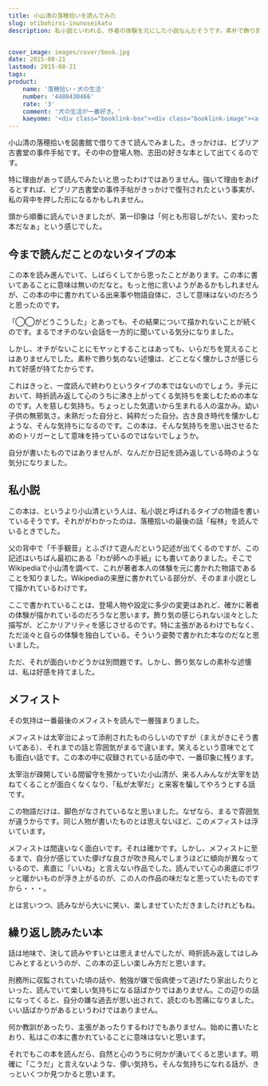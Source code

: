 ```yaml
---
title: 小山清の落穂拾いを読んでみた
slug: otibohiroi-inunoseikatu
description: 私小説といわれる、作者の体験を元にした小説なんだそうです。素朴で飾り気のない淡々とした記述が、いい味を出している気がしました。作者の体験を通じて自分の過去を思い出すようです。心のうちに湧き出る淡い気持ちを楽しむ、そんな不思議な作品でした。


cover_image: images/cover/book.jpg
date: 2015-08-21
lastmod: 2015-08-21
tags: 
product:
    name: '落穂拾い・犬の生活'
    number: '4480430466'
    rate: '3'
    comment: '犬の生活が一番好き。'
    kaeyome: '<div class="booklink-box"><div class="booklink-image"><a href="http://www.amazon.co.jp/exec/obidos/asin/4480430466/illusionspace-22/" target="_blank" ><img src="http://ecx.images-amazon.com/images/I/610YGZ3sAbL._SL160_.jpg" style="border: none;" /></a></div><div class="booklink-info"><div class="booklink-name"><a href="http://www.amazon.co.jp/exec/obidos/asin/4480430466/illusionspace-22/" target="_blank" >落穂拾い・犬の生活 (ちくま文庫)</a><div class="booklink-powered-date">posted with <a href="http://yomereba.com" rel="nofollow" target="_blank">ヨメレバ</a></div></div><div class="booklink-detail">小山 清 筑摩書房 2013-03    </div><div class="booklink-link2"><div class="shoplinkamazon"><a href="http://www.amazon.co.jp/exec/obidos/asin/4480430466/illusionspace-22/" target="_blank" >Amazon</a></div><div class="shoplinkkindle"><a href="http://www.amazon.co.jp/gp/search?keywords=%97%8E%95%E4%8FE%82%A2%81E%8C%A2%82%CC%90%B6%8A%88%20%28%82%BF%82%AD%82%DC%95%B6%8C%C9%29&__mk_ja_JP=%83J%83%5E%83J%83i&url=node%3D2275256051&tag=illusionspace-22" target="_blank" >Kindle</a></div><div class="shoplinkrakuten"><a href="http://hb.afl.rakuten.co.jp/hgc/11acbc01.369b1bf6.11acbc02.cabf9fe9/?pc=http%3A%2F%2Fbooks.rakuten.co.jp%2Frb%2F12188364%2F%3Fscid%3Daf_ich_link_urltxt%26m%3Dhttp%3A%2F%2Fm.rakuten.co.jp%2Fev%2Fbook%2F" target="_blank" >楽天ブックス</a></div>                  	  <div class="shoplinkkino"><a href="http://ck.jp.ap.valuecommerce.com/servlet/referral?sid=3085416&pid=882196163&vc_url=http%3A%2F%2Fwww.kinokuniya.co.jp%2Ff%2Fdsg-01-9784480430465" target="_blank" >紀伊國屋書店<img src="http://ad.jp.ap.valuecommerce.com/servlet/gifbanner?sid=3085416&pid=882196163" height="1" width="1" border="0"></a></div>	  	  	</div></div><div class="booklink-footer"></div></div>'
---
```


小山清の落穂拾いを図書館で借りてきて読んでみました。きっかけは、ビブリア古書堂の事件手帖です。その中の登場人物、志田の好きな本として出てくるのです。

特に理由があって読んでみたいと思ったわけではありません。強いて理由をあげるとすれば、ビブリア古書堂の事件手帖がきっかけで復刊されたという事実が、私の背中を押した形になるかもしれません。

頭から順番に読んでいきましたが、第一印象は「何とも形容しがたい、変わった本だなぁ」という感じでした。


## 今まで読んだことのないタイプの本


この本を読み進んでいて、しばらくしてから思ったことがあります。この本に書いてあることに意味は無いのだなと。もっと他に言いようがあるかもしれませんが、この本の中に書かれている出来事や物語自体に、さして意味はないのだろうと思ったのです。

「◯◯がどうこうした」とあっても、その結果について描かれないことが続くのです。まるでオチのない会話を一方的に聞いている気分になりました。

しかし、オチがないことにモヤッとすることはあっても、いらだちを覚えることはありませんでした。素朴で飾り気のない述懐は、どことなく懐かしさが感じられて好感が持てたからです。

これはきっと、一度読んで終わりというタイプの本ではないのでしょう。手元において、時折読み返して心のうちに沸き上がってくる気持ちを楽しむための本なのです。人を慈しむ気持ち。ちょっとした気遣いから生まれる人の温かみ。幼い子供の無邪気さ。未熟だった自分と、純粋だった自分。古き良き時代を懐かしむような、そんな気持ちになるのです。この本は、そんな気持ちを思い出させるためのトリガーとして意味を持っているのではないでしょうか。

自分が書いたものではありませんが、なんだか日記を読み返している時のような気分になりました。


## 私小説


この本は、というより小山清という人は、私小説と呼ばれるタイプの物語を書いているそうです。それががわかったのは、落穂拾いの最後の話「桜林」を読んでいるときでした。

父の背中で「千手観音」とふざけて遊んだという記述が出てくるのですが、この記述はいちばん最初にある「わが師への手紙」にも書いてありました。そこでWikipediaで小山清を調べて、これが著者本人の体験を元に書かれた物語であることを知りました。Wikipediaの来歴に書かれている部分が、そのまま小説として描かれているわけです。

ここで書かれていることは、登場人物や設定に多少の変更はあれど、確かに著者の体験が描かれているのだろうなと思います。飾り気の感じられない淡々とした描写が、どこかリアリティを感じさせるのです。特に主張があるわけでもなく、ただ淡々と自らの体験を独白している。そういう姿勢で書かれた本なのだなと思いました。

ただ、それが面白いかどうかは別問題です。しかし、飾り気なしの素朴な述懐は、私は好感を持てました。


## メフィスト


その気持は一番最後のメフィストを読んで一層強まりました。

メフィストは太宰治によって添削されたものらしいのですが（まえがきにそう書いてある）、それまでの話と雰囲気がまるで違います。笑えるという意味でとても面白い話です。この本の中に収録されている話の中で、一番印象に残ります。

太宰治が疎開している間留守を預かっていた小山清が、来る人みんなが太宰を訪ねてくることが面白くなくなり、「私が太宰だ」と来客を騙してやろうとする話です。

この物語だけは、脚色がなされているなと思いました。なぜなら、まるで雰囲気が違うからです。同じ人物が書いたものとは思えないほど、このメフィストは浮いています。

メフィストは間違いなく面白いです。それは確かです。しかし、メフィストに至るまで、自分が感じていた儚げな良さが吹き飛んでしまうほどに傾向が異なっているので、素直に「いいね」と言えない作品でした。読んでいて心の奥底にポワッと暖かいものが浮き上がるのが、この人の作品の味だなと思っていたものですから・・・。

とは言いつつ、読みながら大いに笑い、楽しませていただきましたけれどもね。


## 繰り返し読みたい本


話は地味で、決して読みやすいとは思えませんでしたが、時折読み返してはしみじみとするというのが、この本の正しい楽しみ方だと思います。

刑務所に収監されていた頃の話や、勉強が嫌で仮病使って逃げたり家出したりといった、読んでいて楽しい気持ちになる話ばかりではありません。この辺りの話になってくると、自分の嫌な過去が思い出されて、読むのも苦痛になりました。いい話ばかりがあるというわけではありません。

何か教訓があったり、主張があったりするわけでもありません。始めに書いたとおり、私はこの本に書かれていることに意味はないと思います。

それでもこの本を読んだら、自然と心のうちに何かが湧いてくると思います。明確に「こうだ」と言えないような、儚い気持ち。そんな気持ちになれる話が、きっといくつか見つかると思います。


  